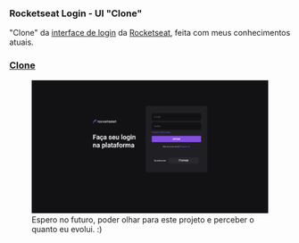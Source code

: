 ### Rocketseat Login - UI "Clone"

"Clone" da <a href="https://app.rocketseat.com.br/">interface de login</a> da <a href="https://www.rocketseat.com.br/">Rocketseat</a>, feita com meus conhecimentos atuais.

### <a href="https://luizfranzon.github.io/rocketseat-login-UI_Clone/site.html">Clone</a>

<figure>
    <img src="/imagem/meuClone.png">
    <figcaption>Espero no futuro, poder olhar para este projeto e perceber o quanto eu evolui. :)</figcaption>
<figure>


